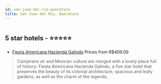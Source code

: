 ```yaml
---
id: san-juan-del-rio-queretaro
title: San Juan del Rio, Queretaro
---
```


<center><img src="https://novo-hu.s3.amazonaws.com/reservas/ota/prod/hotel/531710/fiesta-americana-hacienda-galindo-001_20191125155645.jpg" alt="" /></center>


##  5 star hotels - ⭐️⭐️⭐️⭐️⭐️

-    [Fiesta Americana Hacienda Galindo](https://us.hurb.com/hotels/san-juan-del-rio/fiesta-americana-hacienda-galindo-OMN-7911?cmp=18055) Prices from R$409.09
   > Campirano air and Mexican culture are merged with a lovely place full of history: Fiesta Americana Hacienda Galindo, a five star hotel that preserves the beauty of its colonial architecture, spacious and leafy gardens, as well as the charm of the legends,
